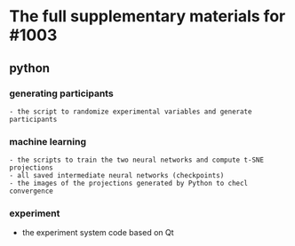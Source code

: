 # The full supplementary materials for #1003

## python
### generating participants
    - the script to randomize experimental variables and generate participants
### machine learning
    - the scripts to train the two neural networks and compute t-SNE projections
    - all saved intermediate neural networks (checkpoints)
    - the images of the projections generated by Python to checl convergence

### experiment
   - the experiment system code based on Qt
